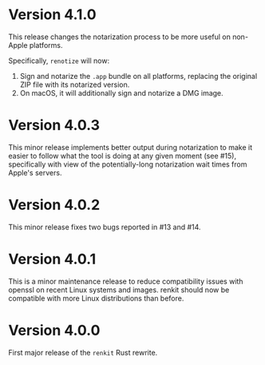 # Version 4.1.0
This release changes the notarization process to be more useful on non-Apple platforms.

Specifically, `renotize` will now:
1. Sign and notarize the `.app` bundle on all platforms, replacing the original ZIP file with its notarized version.
2. On macOS, it will additionally sign and notarize a DMG image.

# Version 4.0.3
This minor release implements better output during notarization to make it easier to follow what the tool is doing at any given moment (see #15), specifically with view of the potentially-long notarization wait times from Apple's servers.

# Version 4.0.2
This minor release fixes two bugs reported in #13 and #14.

# Version 4.0.1
This is a minor maintenance release to reduce compatibility issues with openssl on recent Linux systems and images. renkit should now be compatible with more Linux distributions than before.

# Version 4.0.0
First major release of the `renkit` Rust rewrite.
